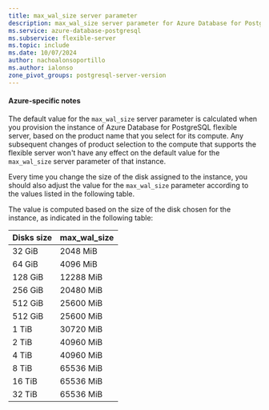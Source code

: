 ```yaml
---
title: max_wal_size server parameter
description: max_wal_size server parameter for Azure Database for PostgreSQL flexible server.
ms.service: azure-database-postgresql
ms.subservice: flexible-server
ms.topic: include
ms.date: 10/07/2024
author: nachoalonsoportillo
ms.author: ialonso
zone_pivot_groups: postgresql-server-version
---
```

#### Azure-specific notes
The default value for the `max_wal_size` server parameter is calculated when you provision the instance of Azure Database for PostgreSQL flexible server, based on the product name that you select for its compute. Any subsequent changes of product selection to the compute that supports the flexible server won't have any effect on the default value for the `max_wal_size` server parameter of that instance.

Every time you change the size of the disk assigned to the instance, you should also adjust the value for the `max_wal_size` parameter according to the values listed in the following table.

The value is computed based on the size of the disk chosen for the instance, as indicated in the following table:

| Disks size | max_wal_size |
| ---------- | ------------ |
|     32 GiB |    2048  MiB |
|     64 GiB |    4096  MiB |
|    128 GiB |   12288  MiB |
|    256 GiB |   20480  MiB |
|    512 GiB |   25600  MiB |
|    512 GiB |   25600  MiB |
|      1 TiB |   30720  MiB |
|      2 TiB |   40960  MiB |
|      4 TiB |   40960  MiB |
|      8 TiB |   65536  MiB |
|     16 TiB |   65536  MiB |
|     32 TiB |   65536  MiB |